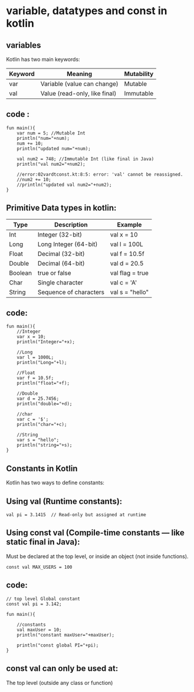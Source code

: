 # variable, datatypes and const in kotlin

## variables

Kotlin has two main keywords:

| Keyword | Meaning                       | Mutability |
| ------- | ----------------------------- | ---------- |
| var     | Variable (value can change)   | Mutable    |
| val     | Value (read-only, like final) | Immutable  |

## code :

```
fun main(){
    var num = 5; //Mutable Int
    println("num="+num);
    num += 10;
    println("updated num="+num);

    val num2 = 748; //Immutable Int (like final in Java)
    println("val num2="+num2);

    //error:02vardtconst.kt:8:5: error: 'val' cannot be reassigned.
    //num2 += 10;
    //println("updated val num2="+num2);
}
```

## Primitive Data types in kotlin:

| Type    | Description            | Example         |
| ------- | ---------------------- | --------------- |
| Int     | Integer (32-bit)       | val x = 10      |
| Long    | Long Integer (64-bit)  | val l = 100L    |
| Float   | Decimal (32-bit)       | val f = 10.5f   |
| Double  | Decimal (64-bit)       | val d = 20.5    |
| Boolean | true or false          | val flag = true |
| Char    | Single character       | val c = 'A'     |
| String  | Sequence of characters | val s = "hello" |

## code:

```
fun main(){
    //Integer
    var x = 10;
    println("Integer="+x);

    //Long
    var l = 1000L;
    println("Long="+l);

    //Float
    var f = 10.5f;
    println("float="+f);

    //Double
    var d = 25.7456;
    println("double="+d);

    //char
    var c = '$';
    println("char="+c);

    //String
    var s = "hello";
    println("string="+s);
}
```

## Constants in Kotlin

Kotlin has two ways to define constants:

## Using val (Runtime constants):

```
val pi = 3.1415  // Read-only but assigned at runtime
```

## Using const val (Compile-time constants — like static final in Java):

Must be declared at the top level, or inside an object (not inside functions).

```
const val MAX_USERS = 100
```

## code:

```
// top level Global constant
const val pi = 3.142;

fun main(){

    //constants
    val maxUser = 10;
    println("constant maxUser="+maxUser);

    println("const global PI="+pi);
}
```

## const val can only be used at:

The top level (outside any class or function)
